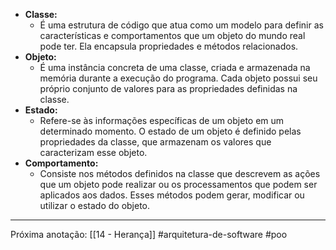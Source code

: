 - **Classe:**
    - É uma estrutura de código que atua como um modelo para definir as características e comportamentos que um objeto do mundo real pode ter. Ela encapsula propriedades e métodos relacionados.
- **Objeto:**
    - É uma instância concreta de uma classe, criada e armazenada na memória durante a execução do programa. Cada objeto possui seu próprio conjunto de valores para as propriedades definidas na classe.
- **Estado:**
    - Refere-se às informações específicas de um objeto em um determinado momento. O estado de um objeto é definido pelas propriedades da classe, que armazenam os valores que caracterizam esse objeto.
- **Comportamento:**
    - Consiste nos métodos definidos na classe que descrevem as ações que um objeto pode realizar ou os processamentos que podem ser aplicados aos dados. Esses métodos podem gerar, modificar ou utilizar o estado do objeto.
---
Próxima anotação: [[14 - Herança]]
#arquitetura-de-software #poo 